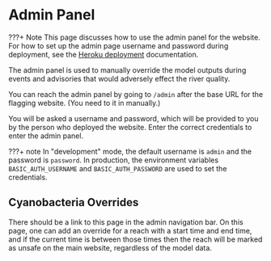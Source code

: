 # Admin Panel

???+ Note
    This page discusses how to use the admin panel for the website. For how to set up the admin page username and password during deployment, see the [Heroku deployment](cloud/heroku_deployment) documentation.

The admin panel is used to manually override the model outputs during events and advisories that would adversely effect the river quality.

You can reach the admin panel by going to `/admin` after the base URL for the flagging website. (You need to it in manually.)

You will be asked a username and password, which will be provided to you by the person who deployed the website. Enter the correct credentials to enter the admin panel.

???+ note
    In "development" mode, the default username is `admin` and the password is `password`. In production, the environment variables `BASIC_AUTH_USERNAME` and `BASIC_AUTH_PASSWORD` are used to set the credentials.

## Cyanobacteria Overrides

There should be a link to this page in the admin navigation bar.
On this page, one can add an override for a reach with a start time and end time,
and if the current time is between those times then the reach will be marked as
unsafe on the main website, regardless of the model data.
